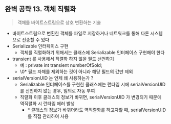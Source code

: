 ## 완벽 공략 13. 객체 직렬화

> 객체를 바이트스트림으로 상호 변환하는 기술

- 바이트스트림으로 변환한 객체를 파일로 저장하거나 네트워크를 통해 다른 시스템으로 전송할 수 있다
- Serializable 인터페이스 구현
  - 객체를 직렬화하기 위해서는 클래스에 Serializable 인터페이스 구현해야 한다
- transient 를 사용해서 직렬화 하지 않을 필드 선언하기
  - 예 : private int transient numberOfSold;
  - \0* 필드 자체를 제외하는 것이 아니라 해당 필드의 값만 제외 
- serialVersionUID 는 언제 왜 사용하는가 ? 
  - Serializable 인터페이스를 구현한 클래스에는 런타임 시에 serialVersionUID 를 선언하지 않는 경우, 임의로 자동 부여
  - 직렬화 이후 클래스의 정보가 바뀌면, serialVersionUID 가 변경되기 때문에 역직렬화 시 런타임 에러 발생 
    - \* 클래스의 정보가 바뀌더라도 역직렬화를 하고자할 때, serialVersionUID 를 직접 관리하여 사용

